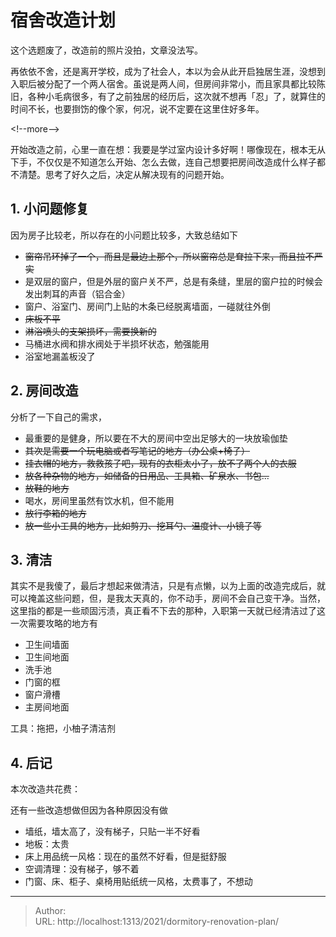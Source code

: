 # 宿舍改造计划


这个选题废了，改造前的照片没拍，文章没法写。

再依依不舍，还是离开学校，成为了社会人，本以为会从此开启独居生涯，没想到入职后被分配了一个两人宿舍。虽说是两人间，但房间非常小，而且家具都比较陈旧，各种小毛病很多，有了之前独居的经历后，这次就不想再「忍」了，就算住的时间不长，也要捯饬的像个家，何况，说不定要在这里住好多年。

&lt;!--more--&gt;

开始改造之前，心里一直在想：我要是学过室内设计多好啊！哪像现在，根本无从下手，不仅仅是不知道怎么开始、怎么去做，连自己想要把房间改造成什么样子都不清楚。思考了好久之后，决定从解决现有的问题开始。

## 1. 小问题修复

因为房子比较老，所以存在的小问题比较多，大致总结如下

- ~~窗帘吊环掉了一个，而且是最边上那个，所以窗帘总是耷拉下来，而且拉不严实~~
- 是双层的窗户，但是外层的窗户关不严，总是有条缝，里层的窗户拉的时候会发出刺耳的声音（铝合金）
- 窗户、浴室门、房间门上贴的木条已经脱离墙面，一碰就往外倒
- ~~床板不平~~
- ~~淋浴喷头的支架损坏，需要换新的~~
- 马桶进水阀和排水阀处于半损坏状态，勉强能用
- 浴室地漏盖板没了

## 2. 房间改造

分析了一下自己的需求，

- 最重要的是健身，所以要在不大的房间中空出足够大的一块放瑜伽垫
- ~~其次是需要一个玩电脑或者写笔记的地方（办公桌&#43;椅子）~~
- ~~挂衣帽的地方，救救孩子吧，现有的衣柜太小了，放不了两个人的衣服~~
- ~~放各种杂物的地方，如储备的日用品、工具箱、矿泉水、书包...~~
- ~~放鞋的地方~~
- 喝水，房间里虽然有饮水机，但不能用
- ~~放行李箱的地方~~
- ~~放一些小工具的地方，比如剪刀、挖耳勺、温度计、小镜子等~~

## 3. 清洁

其实不是我傻了，最后才想起来做清洁，只是有点懒，以为上面的改造完成后，就可以掩盖这些问题，但，是我太天真的，你不动手，房间不会自己变干净。当然，这里指的都是一些顽固污渍，真正看不下去的那种，入职第一天就已经清洁过了这一次需要攻略的地方有

- 卫生间墙面
- 卫生间地面
- 洗手池
- 门窗的框
- 窗户滑槽
- 主房间地面

工具：拖把，小柚子清洁剂

## 4. 后记

本次改造共花费：

还有一些改造想做但因为各种原因没有做

- 墙纸，墙太高了，没有梯子，只贴一半不好看
- 地板：太贵
- 床上用品统一风格：现在的虽然不好看，但是挺舒服
- 空调清理：没有梯子，够不着
- 门窗、床、柜子、桌椅用贴纸统一风格，太费事了，不想动

---

> Author:   
> URL: http://localhost:1313/2021/dormitory-renovation-plan/  

